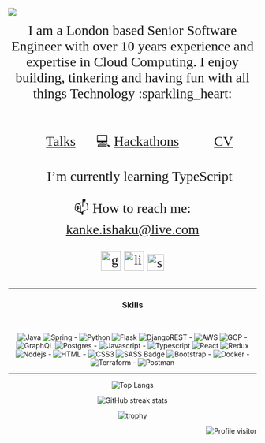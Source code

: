 ![](https://imgur.com/uLl8MDK.png)
<div align="center" style="font-family: Georgia; font-size: 2em;">
I am a London based Senior Software Engineer with over 10 years experience and expertise in Cloud Computing. 
I enjoy building, tinkering and having fun with all things Technology :sparkling_heart:  <br/>  <br/>  
  



:microphone: [Talks](https://kanke.notion.site/6883d7efc098410f80b0afdece028f6a?v=690b96af3d3041bab1555cad7482ecd1) &nbsp;&nbsp;&nbsp;&nbsp; :computer: [Hackathons](https://devpost.com/kaykayIS) &nbsp;&nbsp;&nbsp;&nbsp; 📄 [CV](https://drive.google.com/file/d/1aH81u6M3bKNN41dvokNy3MWqb2ty6DgR/view?usp=sharing)

🌱 I’m currently learning TypeScript

📫 How to reach me: kanke.ishaku@live.com

[<img src='https://img.icons8.com/nolan/64/github.png' alt='github' width='40' height='40'>](https://github.com/kanke)  [<img src='https://img.icons8.com/nolan/64/linkedin-circled.png' alt='linkedin' width='40' height='40'>](https://www.linkedin.com/in/kanke/) [<img width="34" height="34" src="https://img.icons8.com/dusk/64/stackoverflow.png" alt="stackoverflow"/>](https://stackoverflow.com/users/4743242/kanke)
  
</div>

<hr/>
<div align="center">
<h3 align="center"> Skills </h3> <br/> 

![Java](https://img.shields.io/badge/Java-ED8B00?style=for-the-badge&logo=openjdk&logoColor=white) 
![Spring](https://img.shields.io/badge/Spring-6DB33F?style=for-the-badge&logo=spring&logoColor=white) -
![Python](https://img.shields.io/badge/python-3670A0?style=for-the-badge&logo=python&logoColor=ffdd54)
![Flask](https://img.shields.io/badge/flask-%23000.svg?style=for-the-badge&logo=flask&logoColor=white)
![DjangoREST](https://img.shields.io/badge/DJANGO-REST-ff1709?style=for-the-badge&logo=django&logoColor=white&color=ff1709&labelColor=gray) -
![AWS](https://img.shields.io/badge/AWS-%23FF9900.svg?style=for-the-badge&logo=amazon-aws&logoColor=white) 
![GCP](https://img.shields.io/badge/GoogleCloud-%234285F4.svg?style=for-the-badge&logo=google-cloud&logoColor=white) -
![GraphQL](https://img.shields.io/badge/-GraphQL-E10098?style=for-the-badge&logo=graphql)
![Postgres](https://img.shields.io/badge/postgres-%23316192.svg?style=for-the-badge&logo=postgresql&logoColor=white) -
![Javascript](https://img.shields.io/badge/Javascript-F0DB4F?style=for-the-badge&labelColor=black&logo=javascript&logoColor=F0DB4F) -
![Typescript](https://img.shields.io/badge/Typescript-007acc?style=for-the-badge&labelColor=black&logo=typescript&logoColor=007acc)
![React](https://img.shields.io/badge/-React-61DBFB?style=for-the-badge&labelColor=black&logo=react&logoColor=61DBFB)
![Redux](https://img.shields.io/badge/Redux-593D88?style=for-the-badge&logo=redux&logoColor=white)
![Nodejs](https://img.shields.io/badge/Nodejs-3C873A?style=for-the-badge&labelColor=black&logo=node.js&logoColor=3C873A) - 
![HTML](https://img.shields.io/badge/HTML5-E34F26?style=for-the-badge&logo=html5&logoColor=white) -
![CSS3](https://img.shields.io/badge/CSS3-1572B6?style=for-the-badge&logo=css3&logoColor=white) 
![SASS Badge](https://img.shields.io/badge/Sass-CC6699?style=for-the-badge&logo=sass&logoColor=white)
![Bootstrap](https://img.shields.io/badge/Bootstrap-563D7C?style=for-the-badge&logo=bootstrap&logoColor=white) -
![Docker](https://img.shields.io/badge/docker-%230db7ed.svg?style=for-the-badge&logo=docker&logoColor=white) -
![Terraform](https://img.shields.io/badge/terraform-%235835CC.svg?style=for-the-badge&logo=terraform&logoColor=white) -
![Postman](https://img.shields.io/badge/Postman-FF6C37?style=for-the-badge&logo=postman&logoColor=red)
</div>

<hr/>


<div align="center">

![Top Langs](https://github-readme-stats.vercel.app/api/top-langs/?username=kanke&theme=radical) 

![GitHub streak stats](https://github-readme-streak-stats.herokuapp.com/?user=kanke&theme=radical)  

[![trophy](https://github-profile-trophy.vercel.app/?username=kanke&theme=discord)](https://github.com/ryo-ma/github-profile-trophy)
</div>

<a href="https://komarev.com/ghpvc/?username=kanke">
  <img align="right" src="https://komarev.com/ghpvc/?username=kanke&label=Visitors&color=ff69b4&style=plastic" alt="Profile visitor" />
</a>
